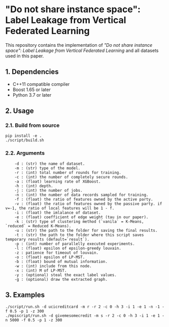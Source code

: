 # "Do not share instance space": Label Leakage from Vertical Federated Learning

This repository contains the implementation of *"Do not share instance space": Label Leakage from Vertical Federated Learning* and all datasets used in this paper.

## 1. Dependencies

- C++11 compatible compiler
- Boost 1.65 or later
- Python 3.7 or later

## 2. Usage

### 2.1. Build from source

```
pip install -e .
./script/build.sh
```

### 2.2. Arguments

```
    -d : (str) the name of dataset.
    -m : (str) type of the model.
    -r : (int) total number of rounds for training.
    -c : (int) the number of completely secure rounds.
    -a : (float) learning rate of XGBoost.
    -h : (int) depth.
    -j : (int) the number of jobs.
    -n : (int) the number of data records sampled for training.
    -f : (float) the ratio of features owned by the active party.
    -v : (float) the ratio of features owned by the passive party. if v=-1, the ratio of local features will be 1 - f.
    -i : (float) the imlalance of dataset.
    -e : (float) coefficient of edge weight (tau in our paper).
    -k : (str) type of clustering method (`vanila` = K-Means, `reduced` = Reduced K-Means).
    -u : (str) the path to the folder for saving the final results.
    -t : (str) the path to the folder where this script saves temporary results (default=`result`).
    -p : (int) number of parallelly executed experiments.
    -l : (float) epsilon of epsilon-greedy louvain.
    -z : patience for timeout of louvain.
    -o : (float) epsilon of LP-MST.
    -b : (float) bound of mutual information.
    -w : (int) include from this node.
    -x : (int) M of LP-MST.
    -y : (optional) steal the exact label values.
    -g : (optional) draw the extracted graph.
```

## 3. Examples

```
./script/run.sh -d ucicreditcard -m r -r 2 -c 0 -h 3 -i 1 -e 1 -n -1 -f 0.5 -p 1 -z 300
./mpiscript/run.sh -d givemesomecredit -m s -r 2 -c 0 -h 3 -i 1 -e 1 -n 5000 -f 0.5 -p 1 -z 300
```
